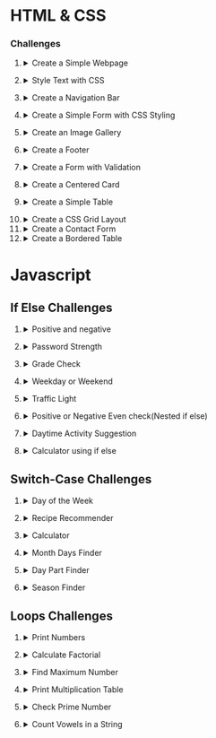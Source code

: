 # HTML & CSS

### Challenges
1. <details>
    <summary>Create a Simple Webpage</summary>

    - [ ] Create a basic webpage with a header and a paragraph.

      * Create an HTML file named index.html.
      * Add a `<!DOCTYPE html>` declaration.
      * Add a `<head>` section with a `<title>`.
      * Add a `<body>` section with an `<h1>` for the header and a `<p>` for the paragraph.
  </details>

2. <details>
    <summary>Style Text with CSS</summary>

    - [ ] Add styles to the header and paragraph using CSS.

      * Create an HTML file named index.html.
      * Create a CSS file named styles.css.
      * Link the CSS file in the HTML file.
      * Add styles to the CSS file to change the color and font size of the header and paragraph.
  </details>

3. <details>
    <summary>Create a Navigation Bar</summary>

    - [ ] Create a horizontal navigation bar with links.

      * Create an HTML file named index.html.
      * Create a CSS file named styles.css.
      * Link the CSS file in the HTML file.
      * Add a nav element with some links inside the HTML file.
      * Use CSS to style the navigation bar and make the links display horizontally and add hover effects.
  </details>

4. <details>
    <summary>Create a Simple Form with CSS Styling</summary>

    - [ ] Create a form with input fields and a submit button, styled with CSS.

      * Create an HTML file named index.html.
      * Create a CSS file named styles.css.
      * Link the CSS file in the HTML file.
      * Add a form with input fields (e.g., text, email) and a submit button in the HTML file.
      * Use CSS to style the form elements.
  </details>

5. <details>
    <summary>Create an Image Gallery</summary>

    - [ ] Create a simple image gallery with three images displayed side by side.

      * Create an HTML file named index.html.
      * Create a CSS file named styles.css.
      * Link the CSS file in the HTML file.
      * Add a container div with three img elements inside it in the HTML file.
    Use CSS to style the image gallery to display the images side by side.
  </details>

6. <details>
    <summary>Create a Footer</summary>

    - [ ] Create a footer with social media links.

      * Create an HTML file named index.html.
      * Create a CSS file named styles.css.
      * Link the CSS file in the HTML file.
      * Add a footer element with social media links (e.g., Facebook, Twitter, Instagram) in the HTML file.
      * Use CSS to style the footer.
  </details>

7. <details>
    <summary>Create a Form with Validation</summary>

    - [ ] Create a form with input validation using HTML5.

      * Create an HTML file named index.html.
      * Add a form with fields for name, email, and password.
      * Use HTML5 validation attributes such as required, type, and minlength.
  </details>

8. <details>
    <summary>Create a Centered Card</summary>

      - [ ] Create a card that is centered horizontally and vertically on the page.

        * Create an HTML file named index.html.
        * Create a CSS file named styles.css.
        * Link the CSS file in the HTML file.
        * Add a div element with the class card in the HTML file.
        * Use CSS to center the card and style it.
  </details>

9. <details>
    <summary>Create a Simple Table</summary>

      - [ ] Create a table with rows and columns displaying data.

        * Create an HTML file named index.html.
        * Add a table element with thead, tbody, and tr elements.
        * Populate the table with some sample data.
  </details>

10. <details>
      <summary>Create a CSS Grid Layout</summary>

      - [ ] Use CSS Grid to create a layout with a header, sidebar, content area, and footer.

        * Create an HTML file named index.html.
        * Create a CSS file named styles.css.
        * Link the CSS file in the HTML file.
        * Add header, aside, main, and footer elements in the HTML file.
        * Use CSS Grid to create the layout.
    </details>

11. <details>
    <summary>Create a Contact Form</summary>

      - [ ] Create a contact form with fields for name, email, subject, and message.

        * Create an HTML file named index.html.
        * Create a CSS file named styles.css.
        * Link the CSS file in the HTML file.
        * Add a form element with appropriate input fields and a textarea.
        * Style the form using CSS.
    </details>

12. <details>
      <summary>Create a Bordered Table</summary>

      - [ ] Create a table with borders and alternate row coloring.

        * Create an HTML file named index.html.
        * Create a CSS file named styles.css.
        * Link the CSS file in the HTML file.
        * Add a table element with some sample data.
        * Use CSS to style the table.
    </details>

# Javascript
## If Else Challenges
1. <details>
    <summary>Positive and negative</summary>

    - [ ] Write a code that prints:

        * "Positive" if n is greater than 0
        * "Negative" if n is less than 0
        * "Zero" if n is 0
  </details>

2. <details>
    <summary>Password Strength</summary>

    - [ ] Write a code that evaluates the strength of a password:

        * "Strong" if the password length is 12 or more characters
        * "Medium" if the password length is between 8 and 11 characters
        * "Weak" if the password length is less than 8 characters
  </details>

3. <details>
    <summary>Grade Check</summary>

    - [ ] Write a code to print the below grades based on the conditions,

        * A for scores 90 and above
        * B for scores between 80 and 89
        * C for scores between 70 and 79
        * D for scores between 60 and 69
        * E for scores between 50 and 59
        * F for scores below 50
  </details>

4. <details>
    <summary>Weekday or Weekend</summary>

    - [ ] Write a code to what day it is:

        * "Weekday" if the day is "Monday" to "Friday"
        * "Weekend" if the day is "Saturday" or "Sunday"
        * "Invalid day" for any other input
  </details>

5. <details>
    <summary>Traffic Light</summary>

    - [ ] Write a code to print below value based on light colour.
    Note: Color input will be case insensitive.

        * green means "Go"
        * yellow means "Slow Down"
        * red means "Stop"
        * Any other color should be "Invalid color"
  </details>

6. <details>
    <summary>Positive or Negative Even check(Nested if else)</summary>

    - [ ] Write a code to check(Use nested if else conditions):

        * "Positive Even" if the number is positive and even
        * "Positive Odd" if the number is positive and odd
        * "Negative Even" if the number is negative and even
        * "Negative Odd" if the number is negative and odd
        * "Zero" if the number is zero
  </details>

7. <details>
    <summary>Daytime Activity Suggestion</summary>

    - [ ] Write a program that suggests an activity based on the current hour of the day.

        * Take the current hour as input.
        * Suggest "Go for a morning run" if the hour is between 5 and 9.
        * Suggest "Attend work" if the hour is between 9 and 17.
        * Suggest "Relax at home" if the hour is between 17 and 21.
        * Suggest "Go to sleep" if the hour is between 21 and 5.
        * Suggest "Invalid hour" if otherwise.
  </details>

8. <details>
    <summary>Calculator using if else</summary>

    - [ ] Write a program that do the basic calculation like add, substract, multiply, divide, exponential and modulo division.

        * Take two numbers and an operator(+, -, * etc)
        * Do the operation and print the result for each operator.
        * If an invalid operator is given print "Invalid operation".
  </details>

## Switch-Case Challenges

1. <details>
    <summary>Day of the Week</summary>

    - [ ] Write a program that takes a number (1-7) and prints the corresponding day of the week using a switch case statement.

        * Take an integer input (1-7).
        * Use a switch case to determine the day of the week.
        * Print the name of the day corresponding to the input number.
        * Print "Invalid Day" otherwise.
  </details>

2. <details>
    <summary>Recipe Recommender</summary>

    - [ ] Write a program that takes a meal type (breakfast, lunch, dinner) and suggests a recipe using a switch case statement.

        * Take a meal type as input.
        * Use a switch case to suggest a recipe based on the meal type.
        * Print the suggested recipe
        * "No recipe suggestion for this meal type" otherwise.
  </details>

3. <details>
    <summary>Calculator</summary>

    - [ ] Write a simple calculator program that takes two numbers and an operator (+, -, *, /) and performs the corresponding operation using a switch case statement.

        * Take two numbers and an operator as input.
        * Use a switch case to determine the operation.
        * Perform the operation and print the result.
        * Print "Invalid Operation" otherwise.
  </details>

4. <details>
    <summary>Month Days Finder</summary>

    - [ ] Write a program that takes a month (1-12) as input and prints the number of days in that month using a switch case statement.

        * Take an integer input (1-12) representing the month.
        * Use a switch case to determine the number of days in the month.
        * Return the number of days.
  </details>

5. <details>
    <summary>Day Part Finder</summary>

    - [ ] Write a program that takes an hour (0-23) and returns the part of the day (morning[6-12], afternoon[12-18], evening[18-23], night[0-6]) using a switch case statement.

        * Take an hour as input.
        * Use a switch case to determine the part of the day.
        * Print the part of the day corresponding to the hour.
  </details>

6. <details>
    <summary>Season Finder</summary>

    - [ ] Write a program that takes a month (1-12) as input and prints the corresponding season (Winter, Spring, Summer, Fall) using a switch case statement.

        * Take an integer input (1-12) representing the month.
        * Use a switch case to determine the season.
        * Print the season corresponding to the input month.
        * "Invalid Season" otherwise.
  </details>

## Loops Challenges

1. <details>
    <summary>Print Numbers</summary>
    
    - [ ] Write a JavaScript program to print numbers from 1 to 10.

       * **Initialize Counter**: Set a variable i to 1.
       * **Loop Condition**: Continue looping while i is less than or equal to 10.
       * **Print Number**: Output the value of i.
       * **Increment Counter**: Increase i by 1 in each iteration.
</details>

2. <details>
    <summary>Calculate Factorial</summary>
    
    - [ ] Write a JavaScript program to calculate the factorial of a number.

        * **Initialize Factorial**: Start with a variable factorial set to 1.
        * **Loop Initialization**: Begin a loop with a counter variable i.
        * **Loop Condition**: Continue the loop while i is less than or equal to the input number.
        * **Factorial Calculation**: Multiply factorial by i in each iteration.
        * **Increment Counter**: Increase i by 1 in each iteration.
        * **Output Result**: Print the final value of factorial.
</details>

3. <details>
    <summary>Find Maximum Number</summary>
    
    - [ ] Write a JavaScript program to find the maximum number in an array.

        * **Initialize Maximum**: Start with a variable max set to the first element of the array.
        * **Loop Initialization**: Begin a loop with a counter variable i.
        * **Loop Condition**: Continue the loop while i is less than the length of the array.
        * **Update Maximum**: If the current element is greater than max, update max to the current element.
        * **Increment Counter**: Increase i by 1 in each iteration.
        * **Output Result**: Print the final value of max.
</details>

4. <details>
    <summary>Print Multiplication Table</summary>
    
    - [ ] Write a JavaScript program to print the multiplication table of a given number.
        
        * **Get Input**: Obtain the number for which the multiplication table is required.
        * **Loop Initialization (Outer)**: Start an outer loop with a counter variable i for the multiplicand.
        * **Loop Condition (Outer)**: Continue the outer loop while i is less than or equal to 10.
        * **Loop Initialization (Inner)**: Start an inner loop with a counter variable j for the multiplier.
        * **Loop Condition (Inner)**: Continue the inner loop while j is less than or equal to 10.
        * **Multiplication**: Calculate the product of i and j.
        * **Print Result**: Output the multiplication table entry.
        * **Increment Inner Loop Counter**: Increase j by 1 in each iteration of the inner loop.
        * **Increment Outer Loop Counter**: Increase i by 1 in each iteration of the outer loop.
</details>

5. <details>
    <summary>Check Prime Number</summary>
    
    - [ ] Write a JavaScript program to check whether a given number is prime or not.

        * **Get Input**: Obtain the number to check for primality.
        * **Loop Initialization**: Begin a loop with a counter variable i.
        * **Loop Condition**: Continue the loop while i is less than the input number.
        * **Check Divisibility**: Check if the input number is divisible by i.
        * **Check Prime**: If the input number is divisible by any number other than 1 and itself, it's not prime.
</details>

6. <details>
    <summary>Count Vowels in a String</summary>
    
   - [ ] Write a program that counts the number of vowels in a given string using a for loop.
     
       * Define a string str.
       * Initialize a variable count to 0.
       * Define a string vowels containing all vowels in both lowercase and uppercase.
       * Initialize a for loop with a variable i starting at 0.
       * Set the condition to run the loop while i is less than the length of the string.
       * Increment i by 1 after each iteration.
       * If the character at index i of the string is found in vowels, increment count by 1.
       * Print the count after the loop ends.
     
</details>
